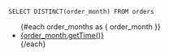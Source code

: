 ```order_months
SELECT DISTINCT(order_month) FROM orders
```

<ul>
{#each order_months as { order_month }}
	<li>
		<a href="/{order_month.getTime()}/">{order_month.getTime()}</a>
	</li>
{/each}
</ul>
